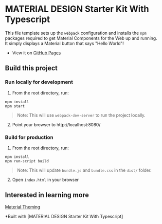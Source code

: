 # MATERIAL DESIGN Starter Kit With Typescript


This file template sets up the `webpack` configuration and installs the `npm` packages required to get Material Components for the Web up and running. It simply displays a Material button that says "Hello World"!

- View it on [GitHub Pages]()

## Build this project

### Run locally for development
1. From the root directory, run: 
```
npm install
npm start
```
> Note: This will use `webpack-dev-server` to run the project locally.
2. Point your browser to http://localhost:8080/

### Build for production
1. From the root directory, run: 
```
npm install
npm run-script build
```
> Note: This will update `bundle.js` and `bundle.css` in the `dist/` folder.
2. Open `index.html` in your browser


## Interested in learning more


[Material Theming](https://material.io/develop/web/docs/theming/)

*Built with [MATERIAL DESIGN Starter Kit With Typescript]